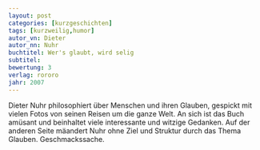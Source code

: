 ```yaml
---
layout: post
categories: [kurzgeschichten]
tags: [kurzweilig,humor]
autor_vn: Dieter
autor_nn: Nuhr
buchtitel: Wer's glaubt, wird selig
subtitel:
bewertung: 3
verlag: rororo
jahr: 2007
---
```


Dieter Nuhr philosophiert über Menschen und ihren Glauben, gespickt mit vielen Fotos von seinen Reisen um die ganze Welt. An sich ist das Buch amüsant und beinhaltet viele interessante und witzige Gedanken. Auf der anderen Seite mäandert Nuhr ohne Ziel und Struktur durch das Thema Glauben. Geschmackssache.
